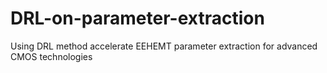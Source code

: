 # DRL-on-parameter-extraction
Using DRL method accelerate EEHEMT parameter extraction for advanced CMOS technologies
